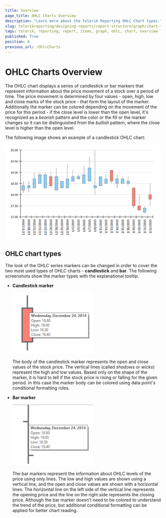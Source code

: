 ```yaml
---
title: Overview
page_title: OHLC Charts Overview
description: "Learn more about the Telerik Reporting OHLC Chart types."
slug: telerikreporting/designing-reports/report-structure/graph/chart-types/ohlc-charts/overview
tags: telerik, reporting, report, items, graph, ohlc, chart, overview
published: True
position: 0
previous_url: /OhlcCharts
---
```


# OHLC Charts Overview

The OHLC chart displays a series of candlestick or bar markers that represent information about the price movement of a stock over a period of time. The price movement is determined by four values - open, high, low and close marks of the stock price - that form the layout of the marker. Additionally the marker can be colored depending on the movement of the price for this period - if the close level is lower than the open level, it's recognized as a *bearish* pattern and the color or the fill or the marker changes so it can be distinguished from the *bullish* pattern, where the close level is higher than the open level. 

The following image shows an example of a candlestick OHLC chart: 

  ![ohlc](images/Graph/OhlcChart.png)

## OHLC chart types

The look of the OHLC series markers can be changed in order to cover the two most used types of OHLC charts - __candlestick__ and __bar__. The following screenshots show the marker types with the explanational tooltip. 

* __Candlestick marker__ 

  ![ohlc-series-candlestick-marker](images/Graph/ohlc-series-candlestick-marker.png)
  
  The body of the candlestick marker represents the open and close values of the stock price. The vertical lines (called *shadows* or *wicks*) represent the high and low values. Based only on the shape of the marker, it is hard to tell if the stock price is rising or falling for the given period. In this case the marker body can be colored using data point's conditional formatting rules. 

* __Bar marker__ 

  ![ohlc-series-bar-marker](images/Graph/ohlc-series-bar-marker.png)
  
  The bar markers represent the information about OHLC levels of the price using only lines. The low and high values are shown using a vertical line, and the open and close values are shown with a horizontal lines. The horizontal line on the left side of the vertical line represents the opening price and the line on the right side represents the closing price. Although the bar marker doesn't need to be colored to understand the trend of the price, but additional conditional formatting can be applied for better chart reading. 



